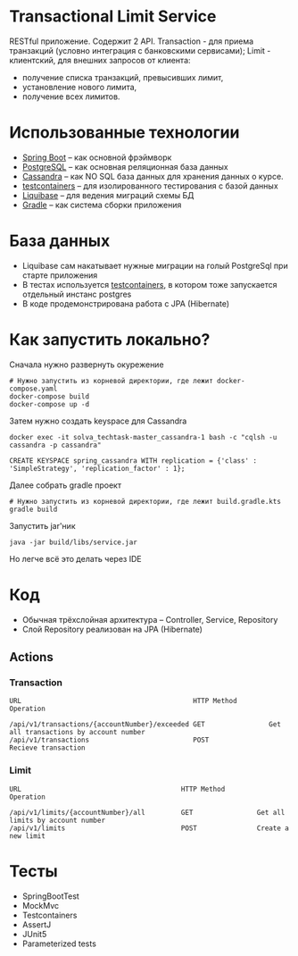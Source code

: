 # Transactional Limit Service

RESTful приложение. Содержит 2 API. 
Transaction - для приема транзакций (условно интеграция с банковскими сервисами);
Limit - клиентский, для внешних запросов от клиента: 
* получение списка транзакций, превысивших лимит, 
* установление нового лимита, 
* получение всех лимитов.

# Использованные технологии

* [Spring Boot](https://spring.io/projects/spring-boot) – как основной фрэймворк
* [PostgreSQL](https://www.postgresql.org/) – как основная реляционная база данных
* [Сassandra]([https://redis.io/](https://cassandra.apache.org/_/index.html)) – как NO SQL база данных для хранения данных о курсе.
* [testcontainers](https://testcontainers.com/) – для изолированного тестирования с базой данных
* [Liquibase](https://www.liquibase.org/) – для ведения миграций схемы БД
* [Gradle](https://gradle.org/) – как система сборки приложения

# База данных

* Liquibase сам накатывает нужные миграции на голый PostgreSql при старте приложения
* В тестах используется [testcontainers](https://testcontainers.com/), в котором тоже запускается отдельный инстанс
  postgres
* В коде продемонстрирована работа с JPA (Hibernate)

# Как запустить локально?

Сначала нужно развернуть окурежение
```shell
# Нужно запустить из корневой директории, где лежит docker-compose.yaml
docker-compose build
docker-compose up -d
```

Затем нужно создать keyspace для Cassandra

```shell
docker exec -it solva_techtask-master_cassandra-1 bash -c "cqlsh -u cassandra -p cassandra"
```

```shell
CREATE KEYSPACE spring_cassandra WITH replication = {'class' : 'SimpleStrategy', 'replication_factor' : 1};
```

Далее собрать gradle проект

```shell
# Нужно запустить из корневой директории, где лежит build.gradle.kts
gradle build
```

Запустить jar'ник

```shell
java -jar build/libs/service.jar
```

Но легче всё это делать через IDE

# Код

* Обычная трёхслойная
  архитектура – Controller, Service, Repository
* Слой Repository реализован на JPA (Hibernate)

## Actions
### Transaction

    URL                                           HTTP Method        Operation
    
    /api/v1/transactions/{accountNumber}/exceeded GET                Get all transactions by account number
    /api/v1/transactions                          POST               Recieve transaction
    
### Limit
    URL                                        HTTP Method        Operation

    /api/v1/limits/{accountNumber}/all         GET                Get all limits by account number
    /api/v1/limits                             POST               Create a new limit

# Тесты

* SpringBootTest
* MockMvc
* Testcontainers
* AssertJ
* JUnit5
* Parameterized tests

